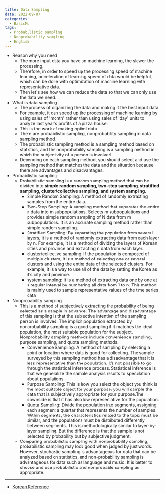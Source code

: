 ```yaml
---
title: Data Sampling
date: 2022-09-07
categories:
  - BasicML
tags: 
  - Probabilistic sampling
  - Nonprobability sampling
  - English
---
```



- Reason why you need
    - The more input data you have on machine learning, the slower the processing.
    - Therefore, in order to speed up the processing speed of machine learning, acceleration of learning speed of data would be helpful, which can be done with optimization of machine learning with representative data.
    - Then let's see how we can reduce the data so that we can only use the data we need.
- What is data sampling
    - The process of organizing the data and making it the best input data.
    - For example, it can speed up the processing of machine learning by using sales of 'month' rather than using sales of 'day' units to analyze last year's profits of a pizza house.
    - This is the work of making optiml data.
    - There are probabilistic sampling, nonprobability sampling in data sampling method.
    - The probabilistic sampling method is a sampling method based on statistics, and the nonprobability sampling is a sampling method in which the subjectivity of a person is involved.
    - Depending on each sampling method, you should select and use the sampling method that matches the data and the situation because there are advantages and disadvantages.
- Probabilistic sampling
    - Probabilistic sampling is a random sampling method that can be divided into **simple random sampling, two-step sampling, stratified sampling, cluster/collective sampling, and system sampling.**
        - Simple Random Sampling: A method of randomly extracting samples from the entire data.
        - Two-Step Sampling: A sampling method that separates the entire n data into m subpopulations. Selects m subpopulations and provides simple random sampling of N data from m subpopulations. It is an accurate sampling method rather than simple random sampling.
        - Stratified Sampling: By separating the population from several layers, it is a method of randomly extracting data from each layer by n. For example, it is a method of dividing the layers of Korean cities and province and extracting n data from each layer.
        - cluster/collective sampling: If the population is composed of multiple clusters, it is a method of selecting one or several clusters and using the entire data of the selected clusters. For example, it is a way to use all of the data by setting the Korea as it’s city and province.
        - system sampling: It is a method of extracting data one by one at a regular interval by numbering all data from 1 to n. This method is mainly used to sample representative values of the time series data
- Nonprobability sampling
    - This is a method of subjectively extracting the probability of being selected as a sample in advance. The advantage and disadvantage of this sampling is that the subjective intention of the sampling person is involved. The implicit population extracted by nonprobability sampling is a good sampling if it matches the ideal population, the most suitable population for the subject. Nonprobability sampling methods include convenience sampling, purpose sampling, and quota sampling methods.
        - Convenience Sampling: A method of sampling by selecting a point or location where data is good for collecting. The sample surveyed by this sampling method has a disadvantage that it is less representative than the population. It’s not possible to go through the statistical inference process. Statistical inference is that we generalize the sample analysis results to speculation about populations.
        - Purpose Sampling: This is how you select the object you think is the most suitable object for your purpose; you will sample the data that is subjectively appropriate for your purpose.The downside is that it has also low representative for the population.
        - Quota Sampling: Divide the population into segments, assigning each segment a quartar that represents the number of samples. Within segments, the characteristics related to the topic must be similar, and the populations must be distributed differently between segments. This is methodologically similar to layer-by-layer sampling. But the difference is that the sample is not selected by probability but by subjective judgment.
    - Comparing probabilistic sampling with nonprobability sampling, probabilistic sampling may look good when judged by just words. However, stochastic sampling is advantageous for data that can be analyzed based on statistics, and non-probability sampling is advantageous for data such as language and music. It is better to choose and use probabilistic and nonprobable sampling as appropriate.
---
- [Korean Reference](https://muzukphysics.tistory.com/entry/ML-5-%EB%A8%B8%EC%8B%A0%EB%9F%AC%EB%8B%9D-%EB%8D%B0%EC%9D%B4%ED%84%B0-%EC%83%98%ED%94%8C%EB%A7%81-%EB%B0%A9%EB%B2%95%EA%B3%BC-%ED%95%84%EC%9A%94%EC%84%B1-%ED%99%95%EB%A5%A0%EC%A0%81-%EB%B9%84%ED%99%95%EB%A5%A0%EC%A0%81-%EC%83%98%ED%94%8C%EB%A7%81)